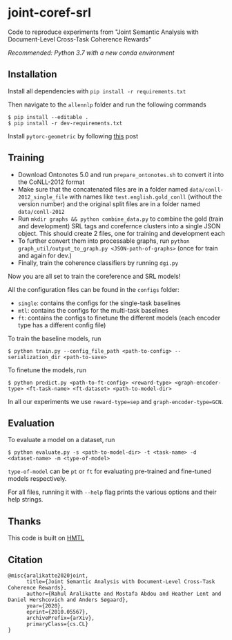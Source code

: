 # joint-coref-srl

Code to reproduce experiments from "Joint Semantic Analysis with Document-Level Cross-Task Coherence Rewards"

*Recommended: Python 3.7 with a new conda environment*

## Installation

Install all dependencies with `pip install -r requirements.txt`

Then navigate to the `allennlp` folder and run the following commands
```
$ pip install --editable .
$ pip install -r dev-requirements.txt
```

Install `pytorc-geometric` by following [this](https://github.com/rusty1s/pytorch_geometric/issues/1001#issuecomment-598708757) post

## Training

- Download Ontonotes 5.0 and run `prepare_ontonotes.sh` to convert it into the CoNLL-2012 format
- Make sure that the concatenated files are in a folder named `data/conll-2012_single_file` with names like `test.english.gold_conll` (without the version number) and the original split files are in a folder named `data/conll-2012`
- Run `mkdir graphs && python combine_data.py` to combine the gold (train and  development) SRL tags and corefernce clusters into a single JSON object. This should create 2 files, one for training and development each
- To further convert them into processable  graphs, run  `python graph_util/output_to_graph.py <JSON-path-of-graphs>` (once for train and again for dev.)
- Finally, train the coherence classifiers by running `dgi.py`

Now you are all set to train the coreference and SRL models!

All the configuration files can be found in the `configs` folder:
* `single`: contains the configs for the single-task baselines
* `mtl`: contains the configs for the multi-task baselines
* `ft`: contains the configs to finetune the different models (each encoder type has a different config file)

To train the baseline models, run
```
$ python train.py --config_file_path <path-to-config> --serialization_dir <path-to-save>
```

To finetune the models, run
```
$ python predict.py <path-to-ft-config> <reward-type> <graph-encoder-type> <ft-task-name> <ft-dataset> <path-to-model-dir>
```

In all our experiments we use `reward-type=sep` and `graph-encoder-type=GCN`.

## Evaluation

To evaluate a model on a dataset, run

```
$ python evaluate.py -s <path-to-model-dir> -t <task-name> -d <dataset-name> -m <type-of-model>
```

`type-of-model` can be `pt` or  `ft` for evaluating pre-trained and fine-tuned models respectively.

For all files, running it with `--help` flag prints the various options and their help strings.

## Thanks
This code is built on [HMTL](https://github.com/huggingface/hmtl)

## Citation
```
@misc{aralikatte2020joint,
      title={Joint Semantic Analysis with Document-Level Cross-Task Coherence Rewards}, 
      author={Rahul Aralikatte and Mostafa Abdou and Heather Lent and Daniel Hershcovich and Anders Søgaard},
      year={2020},
      eprint={2010.05567},
      archivePrefix={arXiv},
      primaryClass={cs.CL}
}
```
